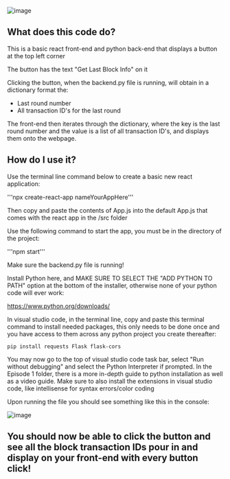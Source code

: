 

![image](https://github.com/atsoc1993/Algorand_Discord_Bots_Tutorial_Series/assets/144640214/d307bf03-bdae-4f25-b179-89501095433e)

## What does this code do?

This is a basic react front-end and python back-end that displays a button at the top left corner 

The button has the text "Get Last Block Info" on it

Clicking the button, when the backend.py file is running, will obtain in a dictionary format the:
- Last round number
- All transaction ID's for the last round

The front-end then iterates through the dictionary, where the key is the last round number
and the value is a list of all transaction ID's, and displays them onto the webpage.


## How do I use it?

Use the terminal line command below to create a basic new react application:

'''npx create-react-app nameYourAppHere'''

Then copy and paste the contents of App.js into the default App.js that comes with the react app in the /src folder

Use the following command to start the app, you must be in the directory of the project:

'''npm start'''

Make sure the backend.py file is running!

Install Python here, and MAKE SURE TO SELECT THE "ADD PYTHON TO PATH" option at the bottom of the installer, otherwise none of your python code will ever work:

https://www.python.org/downloads/

In visual studio code, in the terminal line, copy and paste this terminal command to install needed packages, this only needs to be done once and you have access to them across any python project you create thereafter:

```pip install requests Flask flask-cors```

You may now go to the top of visual studio code task bar, select "Run without debugging" and select the Python Interpreter if prompted.
In the Episode 1 folder, there is a more in-depth guide to python installation as well as a video guide.
Make sure to also install the extensions in visual studio code, like intellisense for syntax errors/color coding

Upon running the file you should see something like this in the console:

![image](https://github.com/atsoc1993/Algorand_Discord_Bots_Tutorial_Series/assets/144640214/50567547-2025-46e5-97bb-cd9cfecaac69)

## You should now be able to click the button and see all the block transaction IDs pour in and display on your front-end with every button click!


